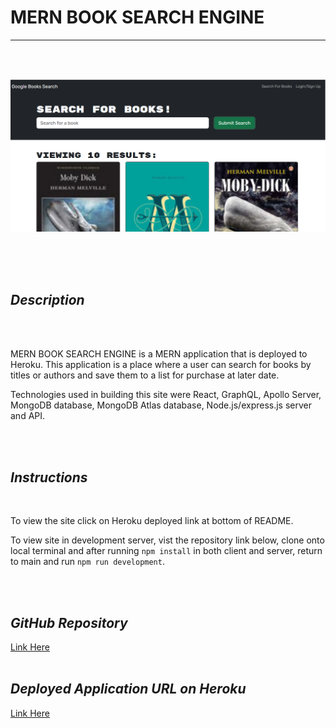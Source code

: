 # **MERN BOOK SEARCH ENGINE**
  


---

<br>
<br>



![Desktop Img](/client/src/assets/mernbookengine.png) 


 







  
<br>
<br>
<br> 

## *Description*  
<br>
<br>

MERN BOOK SEARCH ENGINE is a MERN application that is deployed to Heroku.  This application is a place where a user can search for books by titles or authors and save them to a list for purchase at later date.

Technologies used in building this site were React, GraphQL, Apollo Server, MongoDB database, MongoDB Atlas database, Node.js/express.js server and API.

<br>
<br>

## *Instructions*  
<br>

To view the site click on  Heroku deployed link at bottom of README.

To view site in development server, vist the repository link below, clone onto local terminal and after running `npm install` in both client and server, return to main and run `npm run development`.

 



<br>
<br>



## *GitHub Repository*  

[Link Here](https://github.com/JosieSavill/mern-book-search-engine)
<br>
<br>

## *Deployed Application URL on Heroku*

[Link Here](https://josiesmernbooks.herokuapp.com/)  


 
 








    





























